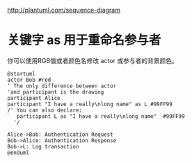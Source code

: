 

http://plantuml.com/sequence-diagram


# 关键字 as 用于重命名参与者

你可以使用RGB值或者颜色名修改 actor 或参与者的背景颜色。

```puml
@startuml
actor Bob #red
' The only difference between actor
'and participant is the drawing
participant Alice
participant "I have a really\nlong name" as L #99FF99
/' You can also declare:
   participant L as "I have a really\nlong name"  #99FF99
  '/

Alice->Bob: Authentication Request
Bob->Alice: Authentication Response
Bob->L: Log transaction
@enduml
```